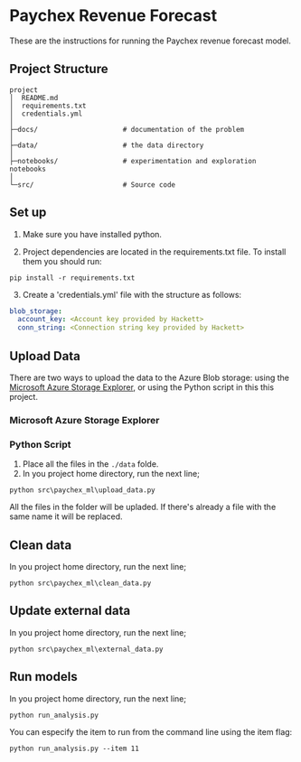 # Paychex Revenue Forecast

These are the instructions for running the Paychex revenue forecast model.

## Project Structure

```text
project
│  README.md
│  requirements.txt
│  credentials.yml
│
├─docs/                     # documentation of the problem
│
├─data/                     # the data directory
│  
├─notebooks/                # experimentation and exploration notebooks
│
└─src/                      # Source code

```

## Set up

1. Make sure you have installed python.

2. Project dependencies are located in the requirements.txt file.
To install them you should run:


```commandline
pip install -r requirements.txt
```

3. Create a 'credentials.yml' file with the structure as follows:
```yaml
blob_storage:
  account_key: <Account key provided by Hackett>
  conn_string: <Connection string key provided by Hackett>
```
## Upload Data

There are two ways to upload the data to the Azure Blob storage: using the [Microsoft Azure Storage Explorer](https://azure.microsoft.com/en-us/features/storage-explorer/), or using the Python script in this this project.

### Microsoft Azure Storage Explorer

### Python Script

1. Place all the files in the `./data` folde.
2. In you project home directory, run the next line;

```commandline
python src\paychex_ml\upload_data.py
```
All the files in the folder will be upladed. If there's already a file with the same name it will be replaced.

## Clean data

In you project home directory, run the next line;

```commandline
python src\paychex_ml\clean_data.py
```

## Update external data

In you project home directory, run the next line;

```commandline
python src\paychex_ml\external_data.py
```

## Run models

In you project home directory, run the next line;

```commandline
python run_analysis.py
```

You can especify the item to run from the command line using the item flag:

```commandline
python run_analysis.py --item 11
```